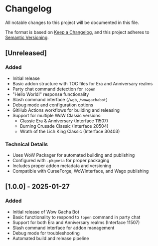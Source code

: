 # Changelog

All notable changes to this project will be documented in this file.

The format is based on [Keep a Changelog](https://keepachangelog.com/en/1.0.0/),
and this project adheres to [Semantic Versioning](https://semver.org/spec/v2.0.0.html).

## [Unreleased]

### Added

- Initial release
- Basic addon structure with TOC files for Era and Anniversary realms
- Party chat command detection for `!open`
- "Hello World!" response functionality
- Slash command interface (`/wgb`, `/wowgachabot`)
- Debug mode and configuration options
- GitHub Actions workflows for building and releasing
- Support for multiple WoW Classic versions:
  - Classic Era & Anniversary (Interface 11507)
  - Burning Crusade Classic (Interface 20504)
  - Wrath of the Lich King Classic (Interface 30403)

### Technical Details

- Uses WoW Packager for automated building and publishing
- Configured with `.pkgmeta` for proper packaging
- Includes proper addon metadata and versioning
- Compatible with CurseForge, WoWInterface, and Wago publishing

## [1.0.0] - 2025-01-27

### Added

- Initial release of Wow Gacha Bot
- Basic functionality to respond to `!open` command in party chat
- Support for both Era and Anniversary realms (Interface 11507)
- Slash command interface for addon management
- Debug mode for troubleshooting
- Automated build and release pipeline
